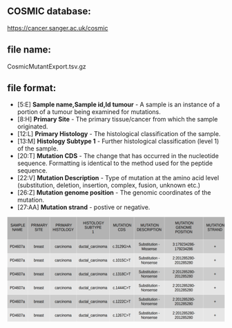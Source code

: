 ## COSMIC database:
  https://cancer.sanger.ac.uk/cosmic

## file name:
  CosmicMutantExport.tsv.gz
  
## file format:
  - [5:E] **Sample name,Sample id,Id tumour** - A sample is an instance of a portion of a tumour being examined for mutations.
  - [8:H] **Primary Site** - The primary tissue/cancer from which the sample originated.
  - [12:L] **Primary Histology** - The histological classification of the sample.
  - [13:M] **Histology Subtype 1** - Further histological classification (level 1) of the sample.
  - [20:T] **Mutation CDS** - The change that has occurred in the nucleotide sequence. Formatting is identical to the method used for the peptide sequence.
  - [22:V] **Mutation Description** - Type of mutation at the amino acid level (substitution, deletion, insertion, complex, fusion, unknown etc.)
  - [26:Z] **Mutation genome position** - The genomic coordinates of the mutation.
  - [27:AA] **Mutation strand** - postive or negative.


![alt text](https://github.com/minashaigan/MS_cLDA/blob/master/Picture1.png)
